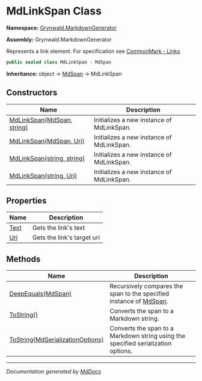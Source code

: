 # MdLinkSpan Class

**Namespace:** [Grynwald.MarkdownGenerator](../index.md)

**Assembly:** Grynwald.MarkdownGenerator

Represents a link element. For specification see [CommonMark \- Links](https://spec.commonmark.org/0.28/#links).

```csharp
public sealed class MdLinkSpan : MdSpan
```

**Inheritance:** object → [MdSpan](../MdSpan/index.md) → MdLinkSpan

## Constructors

| Name                                                                        | Description                               |
| --------------------------------------------------------------------------- | ----------------------------------------- |
| [MdLinkSpan(MdSpan, string)](constructors/index.md#mdlinkspanmdspan-string) | Initializes a new instance of MdLinkSpan. |
| [MdLinkSpan(MdSpan, Uri)](constructors/index.md#mdlinkspanmdspan-uri)       | Initializes a new instance of MdLinkSpan. |
| [MdLinkSpan(string, string)](constructors/index.md#mdlinkspanstring-string) | Initializes a new instance of MdLinkSpan. |
| [MdLinkSpan(string, Uri)](constructors/index.md#mdlinkspanstring-uri)       | Initializes a new instance of MdLinkSpan. |

## Properties

| Name                       | Description                |
| -------------------------- | -------------------------- |
| [Text](properties/Text.md) | Gets the link's text       |
| [Uri](properties/Uri.md)   | Gets the link's target uri |

## Methods

| Name                                                                                   | Description                                                                              |
| -------------------------------------------------------------------------------------- | ---------------------------------------------------------------------------------------- |
| [DeepEquals(MdSpan)](methods/DeepEquals.md)                                            | Recursively compares the span to the specified instance of [MdSpan](../MdSpan/index.md). |
| [ToString()](methods/ToString.md#tostring)                                             | Converts the span to a Markdown string.                                                  |
| [ToString(MdSerializationOptions)](methods/ToString.md#tostringmdserializationoptions) | Converts the span to a Markdown string using the specified serialization options.        |

___

*Documentation generated by [MdDocs](https://github.com/ap0llo/mddocs)*
